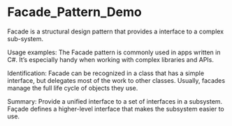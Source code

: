 # Facade_Pattern_Demo
Facade is a structural design pattern that provides a interface to a complex sub-system.

Usage examples: The Facade pattern is commonly used in apps written in C#. It’s especially handy when working with complex libraries and APIs.

Identification: Facade can be recognized in a class that has a simple interface, but delegates most of the work to other classes. Usually, facades manage the full life cycle of objects they use.

Summary:  Provide a unified interface to a set of interfaces in a subsystem. Façade defines a higher-level interface that makes the subsystem easier to use.
